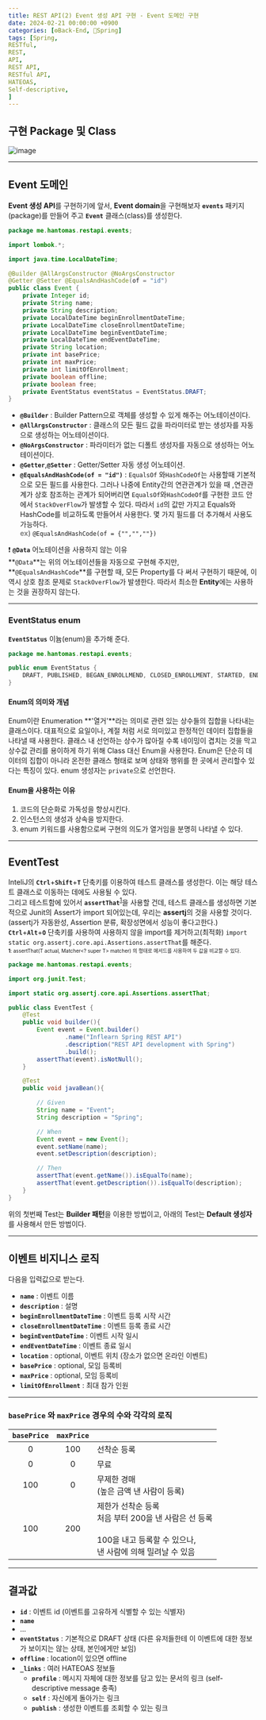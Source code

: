 ```yaml
---
title: REST API(2) Event 생성 API 구현 - Event 도메인 구현
date: 2024-02-21 00:00:00 +0900
categories: [⚙️Back-End, 🍃Spring]
tags: [Spring,
RESTful,
REST,
API,
REST API,
RESTful API,
HATEOAS,
Self-descriptive,
]     
---  
```

  
## 구현 Package 및 Class  
![image](https://github.com/han-tomas/han-tomas.github.io/assets/124488773/bb2459a2-0ab9-48f7-a6e9-5f58b278b37b)  
  
---  
## Event 도메인
**Event 생성 API**를 구현하기에 앞서, **Event domain**을 구현해보자
**`events`** 패키지(package)를 만들어 주고 **`Event`** 클래스(class)를 생성한다.   
```java
package me.hantomas.restapi.events;

import lombok.*;

import java.time.LocalDateTime;

@Builder @AllArgsConstructor @NoArgsConstructor
@Getter @Setter @EqualsAndHashCode(of = "id")
public class Event {
    private Integer id;
    private String name;
    private String description;
    private LocalDateTime beginEnrollmentDateTime;
    private LocalDateTime closeEnrollmentDateTime;
    private LocalDateTime beginEventDateTime;
    private LocalDateTime endEventDateTime;
    private String location;
    private int basePrice;
    private int maxPrice;
    private int limitOfEnrollment;
    private boolean offline;
    private boolean free;
    private EventStatus eventStatus = EventStatus.DRAFT;
}

```  
* **`@Builder`** : Builder Pattern으로 객체를 생성할 수 있게 해주는 어노테이션이다.  
* **`@AllArgsConstructor`** : 클래스의 모든 필드 값을 파라미터로 받는 생성자를 자동으로 생성하는 어노테이션이다.   
* **`@NoArgsConstructor`** : 파라미터가 없는 디폴트 생성자를 자동으로 생성하는 어노테이션이다.  
* **`@Getter`**,**`@Setter`** : Getter/Setter 자동 생성 어노테이션.  
* **`@EqualsAndHashCode(of = "id")`** : `EqualsOf` 와`HashCodeOf`는 사용할때 기본적으로 모든 필드를 사용한다. 그러나 나중에 Entity간의 연관관계가 있을 때 ,연관관계가 상호 참조하는 관계가 되어버리면 `EqualsOf`와`HashCodeOf`를 구현한 코드 안에서 `StackOverFlow`가 발생할 수 있다. 따라서 `id`의 값만 가지고 Equals와 HashCode를 비교하도록 만들어서 사용한다. 몇 가지 필드를 더 추가해서 사용도 가능하다.<br>**<span style="color : gray">ex)</span>** `@EqualsAndHashCode(of = {"","",""})`    
  
❗ **`@Data`** 어노테이션을 사용하지 않는 이유  
**`@Data`**는 위의 어노테이션들을 자동으로 구현해 주지만, **`@EqualsAndHashCode`**를 구현할 때, 모든 Property를 다 써서 구현하기 때문에, 이 역시 상호 참조 문제로 `StackOverFlow`가 발생한다. 따라서 최소한 **Entity**에는 사용하는 것을 권장하지 않는다. 
  
---  
### EventStatus enum  
**`EventStatus`** 이늄(enum)을 추가해 준다.  
```java
package me.hantomas.restapi.events;

public enum EventStatus {
    DRAFT, PUBLISHED, BEGAN_ENROLLMEND, CLOSED_ENROLLMENT, STARTED, ENDED
}

```  
  
#### Enum의 의미와 개념  
Enum이란 Enumeration **'열거'**라는 의미로 관련 있는 상수들의 집합을 나타내는 클래스이다. 대표적으로 요일이나, 계절 처럼 서로 의미있고 한정적인 데이터 집합들을 나타낼 때 사용한다. 클래스 내 선언하는 상수가 많아질 수록 네이밍이 겹치는 것을 막고 상수값 관리를 용이하게 하기 위해 Class 대신 Enum을 사용한다. Enum은 단순히 데이터의 집합이 아니라 온전한 클래스 형태로 보며 상태와 행위를 한 곳에서 관리할수 있다는 특징이 있다. enum 생성자는 `private`으로 선언한다.  
  
#### Enum을 사용하는 이유
1. 코드의 단순화로 가독성을 향상시킨다.  
2. 인스턴스의 생성과 상속을 방지한다.  
3. enum 키워드를 사용함으로써 구현의 의도가 열거임을 분명히 나타낼 수 있다.  
  
---  
## EventTest  
InteliJ의 **`Ctrl`**+**`Shift`**+**`T`** 단축키를 이용하여 테스트 클래스를 생성한다. 이는 해당 테스트 클래스로 이동하는 데에도 사용될 수 있다.   
그리고 테스트함에 있어서 **`assertThat`**<sup>[1](#f1)</sup>을 사용할 건데, 테스트 클래스를 생성하면 기본적으로 Junit의 Assert가 import 되어있는데, 우리는 **assertj**의 것을 사용할 것이다.(assertj가 자동완성, Assertion 분류, 확장성면에서 성능이 좋다고한다.)  
**`Ctrl`**+**`Alt`**+**`O`** 단축키를 사용하여 사용하지 않을 import를 제거하고(최적화) `import static org.assertj.core.api.Assertions.assertThat`를 해준다.  
<span style="font-size: 10px"><b id="f1">1</b>: assertThat(T actual, Matcher<? super T> matcher) 의 형태로 메서드를 사용하여 두 값을 비교할 수 있다.</span>  
  
```java
package me.hantomas.restapi.events;

import org.junit.Test;

import static org.assertj.core.api.Assertions.assertThat;

public class EventTest {
    @Test
    public void builder(){
        Event event = Event.builder()
                .name("Inflearn Spring REST API")
                .description("REST API development with Spring")
                .build();
        assertThat(event).isNotNull();
    }

    @Test
    public void javaBean(){

        // Given
        String name = "Event";
        String description = "Spring";

        // When
        Event event = new Event();
        event.setName(name);
        event.setDescription(description);

        // Then
        assertThat(event.getName()).isEqualTo(name);
        assertThat(event.getDescription()).isEqualTo(description);
    }
}
```  
위의 첫번째 Test는 **Builder 패턴**을 이용한 방법이고, 아래의 Test는 **Default 생성자**를 사용해서 만든 방법이다.  
  
---  
## 이벤트 비지니스 로직  
다음을 입력값으로 받는다.  
* **`name`** : 이벤트 이름  
* **`description`** : 설명  
* **`beginEnrollmentDateTime`** : 이벤트 등록 시작 시간  
* **`closeEnrollmentDateTime`** : 이벤트 등록 종료 시간  
* **`beginEventDateTime`** : 이벤트 시작 일시  
* **`endEventDateTime`** : 이벤트 종료 일시  
* **`location`** : optional, 이벤트 위치 (장소가 없으면 온라인 이벤트)  
* **`basePrice`** : optional, 모임 등록비  
* **`maxPrice`** : optional, 모임 등록비  
* **`limitOfEnrollment`** : 최대 참가 인원  
  
---
### **`basePrice`** 와 **`maxPrice`** 경우의 수와 각각의 로직  
   
|**`basePrice`**|**`maxPrice`**| |  
|:---:|:---:|---|  
|0|100|선착순 등록|  
|0|0|무료|  
|100|0|무제한 경매<br>(높은 금액 낸 사람이 등록)|  
|100|200|제한가 선착순 등록<br>처음 부터 200을 낸 사람은 선 등록<br><br>100을 내고 등록할 수 있으나,<br>낸 사람에 의해 밀려날 수 있음|  
  
---  
## 결과값  
* **`id`** : 이벤트 id (이벤트를 고유하게 식별할 수 있는 식별자)  
* **`name`**  
* ...  
* **`eventStatus`** : 기본적으로 DRAFT 상태 (다른 유저들한테 이 이벤트에 대한 정보가 보이지는 않는 상태, 본인에게만 보임)  
* **`offline`** : location이 있으면 offline  
* **`_links`** : 여러 HATEOAS 정보들  
    * **`profile`** : 메시지 자체에 대한 정보를 담고 있는 문서의 링크 (self-descriptive message 충족)  
    * **`self`** : 자신에게 돌아가는 링크    
    * **`publish`** : 생성한 이벤트를 조회할 수 있는 링크  
      


